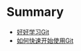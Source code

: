 # Summary

* [好好学习Git](./MD/Learn\%20Git.md)
* [如何快速开始使用Git](./MD/how-to-quickly-get-started-with-git.md)